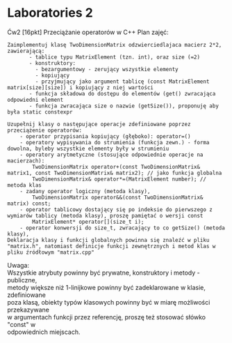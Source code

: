 # Laboratories 2

Ćw2 [16pkt] Przeciążanie operatorów w C++
Plan zajęć:  

    Zaimplementuj klasę TwoDimensionMatrix odzwierciedlajaca macierz 2*2, zawierającą:  
           - tablice typu MatrixElement (tzn. int), oraz size (=2)  
           - konstruktory:  
             - bezargumentowy - zerujący wszystkie elementy  
             - kopiujący  
             - przyjmujący jako argument tablicę (const MatrixElement matrix[size][size]) i kopiujący z niej wartości  
           - funkcja składowa do dostępu do elementów (get() zwracająca odpowiedni element  
           - funkcja zwracająca size o nazwie (getSize()), proponuję aby była static constexpr  
           
    Uzupełnij klasy o następujące operacje zdefiniowane poprzez przeciążenie operatorów:  
        - operator przypisania kopiujący (głęboko): operator=()  
        - operatory wypisywania do strumienia (funkcja zewn.) - forma dowolna, byleby wszystkie elementy były w strumieniu  
        - operatory arytmetyczne (stosujące odpowiednie operacje na macierzach):  
            TwoDimensionMatrix operator+(const TwoDimensionMatrix& matrix1, const TwoDimensionMatrix& matrix2); // jako funkcja globalna  
            TwoDimensionMatrix& operator*=(MatrixElement number); // metoda klas   
        - zadany operator logiczny (metoda klasy),  
            TwoDimensionMatrix operator&&(const TwoDimensionMatrix& matrix) const;  
        - operator tablicowy dostający się po indeksie do pierwszego z wymiarów tablicy (metoda klasy), proszę pamiętać o wersji const  
            MatrixElement* operator[](size_t i);  
        - operator konwersji do size_t, zwracający to co getSize() (metoda klasy),  
    Deklaracja klasy i funkcji globalnych powinna się znaleźć w pliku "matrix.h", natomiast definicje funkcji zewnętrznych i metod klas w pliku źródłowym "matrix.cpp"  

Uwaga:  
Wszystkie atrybuty powinny być prywatne, konstruktory i metody - publiczne,  
metody większe niż 1-linijkowe powinny być zadeklarowane w klasie, zdefiniowane  
poza klasą, obiekty typów klasowych powinny być w miarę możliwości przekazywane  
w argumentach funkcji przez referencję, proszę też stosować słówko "const" w  
odpowiednich miejscach.  

